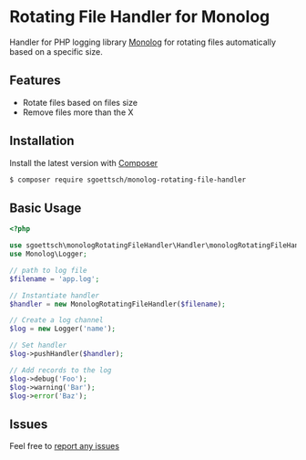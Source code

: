 # Rotating File Handler for Monolog
Handler for PHP logging library [Monolog](https://github.com/Seldaek/monolog) for rotating files automatically based on a specific size.

## Features
* Rotate files based on files size 
* Remove files more than the X

## Installation
Install the latest version with [Composer](https://getcomposer.org/)

```bash
$ composer require sgoettsch/monolog-rotating-file-handler
```
## Basic Usage
```php
<?php

use sgoettsch\monologRotatingFileHandler\Handler\monologRotatingFileHandler;
use Monolog\Logger;

// path to log file
$filename = 'app.log';

// Instantiate handler
$handler = new MonologRotatingFileHandler($filename);

// Create a log channel
$log = new Logger('name');

// Set handler
$log->pushHandler($handler);

// Add records to the log
$log->debug('Foo');
$log->warning('Bar');
$log->error('Baz');
```

## Issues
Feel free to [report any issues](https://github.com/sgoettsch/monolog-rotating-file-handler/issues/new)